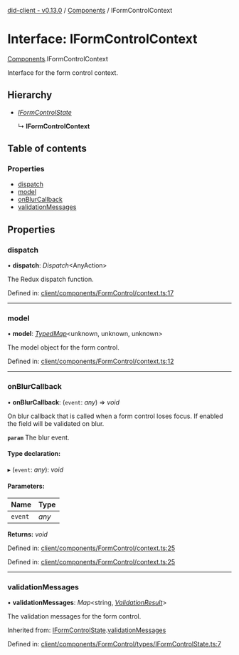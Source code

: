 [did-client - v0.13.0](../README.md) / [Components](../modules/components.md) / IFormControlContext

# Interface: IFormControlContext

[Components](../modules/components.md).IFormControlContext

Interface for the form control context.

## Hierarchy

* [*IFormControlState*](components.iformcontrolstate.md)

  ↳ **IFormControlContext**

## Table of contents

### Properties

- [dispatch](components.iformcontrolcontext.md#dispatch)
- [model](components.iformcontrolcontext.md#model)
- [onBlurCallback](components.iformcontrolcontext.md#onblurcallback)
- [validationMessages](components.iformcontrolcontext.md#validationmessages)

## Properties

### dispatch

• **dispatch**: *Dispatch*<AnyAction\>

The Redux dispatch function.

Defined in: [client/components/FormControl/context.ts:17](https://github.com/Puzzlepart/did/blob/dev/client/components/FormControl/context.ts#L17)

___

### model

• **model**: [*TypedMap*](hooks.typedmap.md)<unknown, unknown, unknown\>

The model object for the form control.

Defined in: [client/components/FormControl/context.ts:12](https://github.com/Puzzlepart/did/blob/dev/client/components/FormControl/context.ts#L12)

___

### onBlurCallback

• **onBlurCallback**: (`event`: *any*) => *void*

On blur callback that is called when a form control loses focus.
If enabled the field will be validated on blur.

**`param`** The blur event.

#### Type declaration:

▸ (`event`: *any*): *void*

#### Parameters:

Name | Type |
:------ | :------ |
`event` | *any* |

**Returns:** *void*

Defined in: [client/components/FormControl/context.ts:25](https://github.com/Puzzlepart/did/blob/dev/client/components/FormControl/context.ts#L25)

Defined in: [client/components/FormControl/context.ts:25](https://github.com/Puzzlepart/did/blob/dev/client/components/FormControl/context.ts#L25)

___

### validationMessages

• **validationMessages**: *Map*<string, [*ValidationResult*](../modules/components.md#validationresult)\>

The validation messages for the form control.

Inherited from: [IFormControlState](components.iformcontrolstate.md).[validationMessages](components.iformcontrolstate.md#validationmessages)

Defined in: [client/components/FormControl/types/IFormControlState.ts:7](https://github.com/Puzzlepart/did/blob/dev/client/components/FormControl/types/IFormControlState.ts#L7)
